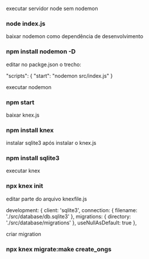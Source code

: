 executar servidor node sem nodemon
### node index.js

baixar nodemon como dependência de desenvolvimento
### npm install nodemon -D

editar no packge.json o trecho: 

"scripts": {
    "start": "nodemon src/index.js"
  }

executar nodemon 
### npm start

baixar knex.js
### npm install knex

instalar sqlite3 após instalar o knex.js
### npm install sqlite3

executar knex 
### npx knex init

editar parte do arquivo knexfile.js

development: {
    client: 'sqlite3',
    connection: {
      filename: './src/database/db.sqlite3'
    },
    migrations: {
      directory: './src/database/migrations'
    },
    useNullAsDefault: true
  },

criar migration 
### npx knex migrate:make create_ongs